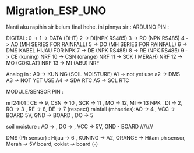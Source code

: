 # Migration_ESP_UNO
Nanti aku rapihin sir belum final hehe. 
ini pinnya sir : 
ARDUINO PIN : 

DIGITAL:
0 -> 
1 -> DATA (DHT)
2 -> DI(NPK RS485)
3 -> RO (NPK RS485)
4 -> AO (MH SERIES FOR RAINFALL)
5 -> DO (MH SERIES FOR RAINFALL)
6 -> DMS KABEL HIJAU FOR NPK
7 -> DE (NPK RS485)
8 -> RE (NPK RS485)
9 -> CE (kuning) NRF
10 -> CSN (orange) NRF
11 -> SCK ( MERAH) NRF
12 -> MO (COKLAT) NRF
13 -> MI (ABU) NRF

Analog in : 
A0 -> KUNING (SOIL MOISTURE)
A1 -> not yet use
a2 -> DMS  
A3 -> NOT YET USE
A4 -> SDA RTC 
A5 -> SCL RTC


MODULE/SENSOR PIN : 

nrf24l01 : CE -> 9, CSN -> 10 , SCK -> 11 , MO -> 12, MI -> 13
NPK : DI -> 2, RO -> 3 , RE -> 8, DE -> 7 (respect)
rainfall (mhseries):AO -> 4 , VCC -> BOARD 5V, GND -> BOARD , DO -> 5 

soil moisture :  AO -> , DO ->  , VCC -> 5V, GND - BOARD ///////

DMS (Ph sensor) : Hijau -> 6 , KUNING -> A2, ORANGE -> Hitam ph sensor, Merah -> 5V board, coklat -> board (-)
